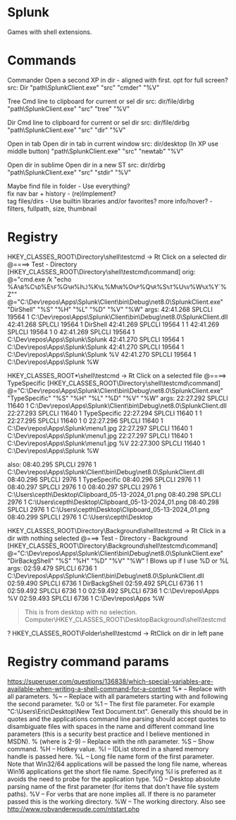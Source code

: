 # Splunk
Games with shell extensions.

# Commands
Commander
Open a second XP in dir - aligned with first. opt for full screen?
src: Dir
"path\SplunkClient.exe" "src" "cmder" "%V"

Tree
Cmd line to clipboard for current or sel dir
src: dir/file/dirbg
"path\SplunkClient.exe" "src" "tree" "%V"

Dir
Cmd line to clipboard for current or sel dir
src: dir/file/dirbg
"path\SplunkClient.exe" "src" "dir" "%V"

Open in tab
Open dir in tab in current window
src: dir/desktop  (In XP use middle button)
"path\SplunkClient.exe" "src" "newtab" "%V"

Open dir in sublime
Open dir in a new ST
src: dir/dirbg
"path\SplunkClient.exe" "src" "stdir" "%V"


Maybe
find file in folder - Use everything?                        
fix nav bar + history - (re)Implement?                         
tag files/dirs - Use builtin libraries and/or favorites?
more info/hover? - filters, fullpath, size, thumbnail     


# Registry

HKEY_CLASSES_ROOT\Directory\shell\testcmd -> Rt Click on a selected dir
@====> Test - Directory
[HKEY_CLASSES_ROOT\Directory\shell\testcmd\command]
orig: @="cmd.exe /k \"echo %A`%B`%C`%D`%E`%F`%G`%H`%I`%J`%K`%L`%M`%N`%O`%P`%Q`%R`%S`%T`%U`%V`%W`%X`%Y`%Z\""
@="C:\Dev\repos\Apps\Splunk\Client\bin\Debug\net8.0\SplunkClient.exe" "DirShell" "%S" "%H" "%L" "%D" "%V" "%W"
args:
42:41.268 SPLCLI 19564  1      C:\Dev\repos\Apps\Splunk\Client\bin\Debug\net8.0\SplunkClient.dll
42:41.268 SPLCLI 19564  1      DirShell
42:41.269 SPLCLI 19564  1      1
42:41.269 SPLCLI 19564  1      0
42:41.269 SPLCLI 19564  1      C:\Dev\repos\Apps\Splunk\Splunk
42:41.270 SPLCLI 19564  1      C:\Dev\repos\Apps\Splunk\Splunk
42:41.270 SPLCLI 19564  1      C:\Dev\repos\Apps\Splunk\Splunk  %V
42:41.270 SPLCLI 19564  1      C:\Dev\repos\Apps\Splunk  %W


HKEY_CLASSES_ROOT\*\shell\testcmd -> Rt Click on a selected file
@====> TypeSpecific
[HKEY_CLASSES_ROOT\Directory\shell\testcmd\command]
@="C:\Dev\repos\Apps\Splunk\Client\bin\Debug\net8.0\SplunkClient.exe" "TypeSpecific" "%S" "%H" "%L" "%D" "%V" "%W"
args:
22:27.292 SPLCLI 11640  1      C:\Dev\repos\Apps\Splunk\Client\bin\Debug\net8.0\SplunkClient.dll
22:27.293 SPLCLI 11640  1      TypeSpecific
22:27.294 SPLCLI 11640  1      1
22:27.295 SPLCLI 11640  1      0
22:27.296 SPLCLI 11640  1      C:\Dev\repos\Apps\Splunk\menu1.jpg
22:27.297 SPLCLI 11640  1      C:\Dev\repos\Apps\Splunk\menu1.jpg
22:27.297 SPLCLI 11640  1      C:\Dev\repos\Apps\Splunk\menu1.jpg  %V
22:27.300 SPLCLI 11640  1      C:\Dev\repos\Apps\Splunk  %W

also:
08:40.295 SPLCLI  2976  1      C:\Dev\repos\Apps\Splunk\Client\bin\Debug\net8.0\SplunkClient.dll
08:40.296 SPLCLI  2976  1      TypeSpecific
08:40.296 SPLCLI  2976  1      1
08:40.297 SPLCLI  2976  1      0
08:40.297 SPLCLI  2976  1      C:\Users\cepth\Desktop\Clipboard_05-13-2024_01.png
08:40.298 SPLCLI  2976  1      C:\Users\cepth\Desktop\Clipboard_05-13-2024_01.png
08:40.298 SPLCLI  2976  1      C:\Users\cepth\Desktop\Clipboard_05-13-2024_01.png
08:40.299 SPLCLI  2976  1      C:\Users\cepth\Desktop


HKEY_CLASSES_ROOT\Directory\Background\shell\testcmd -> Rt Click in a dir with nothing selected
@===> Test - Directory - Background
[HKEY_CLASSES_ROOT\Directory\Background\shell\testcmd\command]
@="C:\Dev\repos\Apps\Splunk\Client\bin\Debug\net8.0\SplunkClient.exe" "DirBackgShell" "%S" "%H" "%D" "%V" "%W"
! Blows up if I use %D or %L
args:
02:59.479 SPLCLI  6736  1      C:\Dev\repos\Apps\Splunk\Client\bin\Debug\net8.0\SplunkClient.dll
02:59.490 SPLCLI  6736  1      DirBackgShell
02:59.492 SPLCLI  6736  1      1
02:59.492 SPLCLI  6736  1      0
02:59.492 SPLCLI  6736  1      C:\Dev\repos\Apps  %V
02:59.493 SPLCLI  6736  1      C:\Dev\repos\Apps  %W


> This is from desktop with no selection.
Computer\HKEY_CLASSES_ROOT\DesktopBackground\shell\testcmd

? HKEY_CLASSES_ROOT\Folder\shell\testcmd -> RtClick on dir in left pane


# Registry command params
https://superuser.com/questions/136838/which-special-variables-are-available-when-writing-a-shell-command-for-a-context
%* – Replace with all parameters.
%~ – Replace with all parameters starting with and following the second parameter.
%0 or %1 – The first file parameter. For example "C:\Users\Eric\Desktop\New Text Document.txt". Generally this should be in quotes and the applications command line parsing should accept quotes to disambiguate files with spaces in the name and different command line parameters (this is a security best practice and I believe mentioned in MSDN).
%<n> (where <n> is 2-9) – Replace with the nth parameter.
%S – Show command.
%H – Hotkey value.
%I – IDList stored in a shared memory handle is passed here.
%L – Long file name form of the first parameter. Note that Win32/64 applications will be passed the long file name, whereas Win16 applications get the short file name. Specifying %l is preferred as it avoids the need to probe for the application type.
%D – Desktop absolute parsing name of the first parameter (for items that don't have file system paths).
%V – For verbs that are none implies all. If there is no parameter passed this is the working directory.
%W – The working directory.
Also see http://www.robvanderwoude.com/ntstart.php

